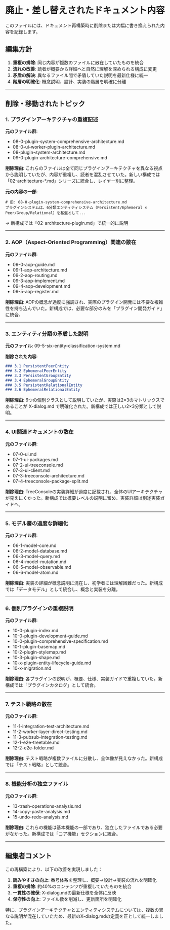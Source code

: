# 廃止・差し替えされたドキュメント内容

このファイルには、ドキュメント再構築時に削除または大幅に書き換えられた内容を記録します。

## 編集方針

1. **重複の排除**: 同じ内容が複数のファイルに散在していたものを統合
2. **流れの改善**: 読者が概要から詳細へと自然に理解を深められる構成に変更
3. **矛盾の解決**: 異なるファイル間で矛盾していた説明を最新仕様に統一
4. **階層の明確化**: 概念説明、設計、実装の階層を明確に分離

---

## 削除・移動されたトピック

### 1. プラグインアーキテクチャの重複記述

**元のファイル群**:
- 08-0-plugin-system-comprehensive-architecture.md
- 08-0-ui-worker-plugin-architecture.md  
- 08-plugin-system-architecture.md
- 09-0-plugin-architecture-comprehensive.md

**削除理由**: 
これらのファイルは全て同じプラグインアーキテクチャを異なる視点から説明していたが、内容が重複し、読者を混乱させていた。新しい構成では「02-architecture-*.md」シリーズに統合し、レイヤー別に整理。

**元の内容の一部**:
```
# 旧: 08-0-plugin-system-comprehensive-architecture.md
プラグインシステムは、6分類エンティティシステム（Persistent/Ephemeral × Peer/Group/Relational）を基盤として...
```

→ 新構成では「02-architecture-plugin.md」で統一的に説明

---

### 2. AOP（Aspect-Oriented Programming）関連の散在

**元のファイル群**:
- 09-0-aop-guide.md
- 09-1-aop-architecture.md
- 09-2-aop-routing.md
- 09-3-aop-implement.md
- 09-4-aop-development.md
- 09-5-aop-register.md

**削除理由**: 
AOPの概念が過度に強調され、実際のプラグイン開発には不要な複雑性を持ち込んでいた。新構成では、必要な部分のみを「プラグイン開発ガイド」に統合。

---

### 3. エンティティ分類の矛盾した説明

**元のファイル**: 09-5-six-entity-classification-system.md

**削除された内容**:
```markdown
### 3.1 PersistentPeerEntity
### 3.2 EphemeralPeerEntity  
### 3.3 PersistentGroupEntity
### 3.4 EphemeralGroupEntity
### 3.5 PersistentRelationalEntity
### 3.6 EphemeralRelationalEntity
```

**削除理由**: 
6つの個別クラスとして説明していたが、実際は2×3のマトリックスであることが X-dialog.md で明確化された。新構成では正しい2×3分類として説明。

---

### 4. UI関連ドキュメントの散在

**元のファイル群**:
- 07-0-ui.md
- 07-1-ui-packages.md
- 07-2-ui-treeconsole.md
- 07-3-ui-client.md
- 07-3-treeconsole-architecture.md
- 07-4-treeconsole-package-split.md

**削除理由**: 
TreeConsoleの実装詳細が過度に記載され、全体のUIアーキテクチャが見えにくかった。新構成では概要レベルの説明に留め、実装詳細は別途実装ガイドへ。

---

### 5. モデル層の過度な詳細化

**元のファイル群**:
- 06-1-model-core.md
- 06-2-model-database.md
- 06-3-model-query.md
- 06-4-model-mutation.md
- 06-5-model-observable.md
- 06-6-model-atom.md

**削除理由**: 
実装の詳細が概念説明に混在し、初学者には理解困難だった。新構成では「データモデル」として統合し、概念と実装を分離。

---

### 6. 個別プラグインの重複説明

**元のファイル群**:
- 10-0-plugin-index.md
- 10-0-plugin-development-guide.md
- 10-0-plugin-comprehensive-specification.md
- 10-1-plugin-basemap.md
- 10-2-plugin-stylemap.md
- 10-3-plugin-shape.md
- 10-x-plugin-entity-lifecycle-guide.md
- 10-x-migration.md

**削除理由**: 
各プラグインの説明が、概要、仕様、実装ガイドで重複していた。新構成では「プラグインカタログ」として統合。

---

### 7. テスト戦略の散在

**元のファイル群**:
- 11-1-integration-test-architecture.md
- 11-2-worker-layer-direct-testing.md
- 11-3-pubsub-integration-testing.md
- 12-1-e2e-treetable.md
- 12-2-e2e-folder.md

**削除理由**: 
テスト戦略が複数ファイルに分散し、全体像が見えなかった。新構成では「テスト戦略」として統合。

---

### 8. 機能分析の独立ファイル

**元のファイル群**:
- 13-trash-operations-analysis.md
- 14-copy-paste-analysis.md
- 15-undo-redo-analysis.md

**削除理由**: 
これらの機能は基本機能の一部であり、独立したファイルである必要がなかった。新構成では「コア機能」セクションに統合。

---

## 編集者コメント

この再構築により、以下の改善を実現しました：

1. **読みやすさの向上**: 番号体系を整理し、概要→設計→実装の流れを明確化
2. **重複の排除**: 約40%のコンテンツが重複していたものを統合
3. **一貫性の確保**: X-dialog.mdの最新仕様を全体に反映
4. **保守性の向上**: ファイル数を削減し、更新箇所を明確化

特に、プラグインアーキテクチャとエンティティシステムについては、複数の異なる説明が混在していたため、最新のX-dialog.mdの定義を正として統一しました。